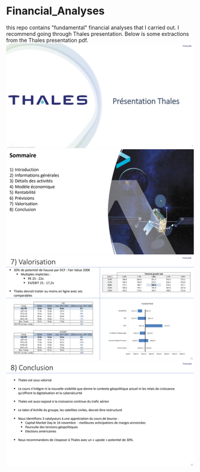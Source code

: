 # Financial_Analyses
this repo contains "fundamental" financial analyses that I carried out. I recommend going through Thales presentation.
Below is some extractions from the Thales presentation pdf.
![Alt text](thales_extract_1.png)
![Alt text](thales_extract_2.png)
![Alt text](thales_extract_3.png)
![Alt text](thales_extract_4.png)
